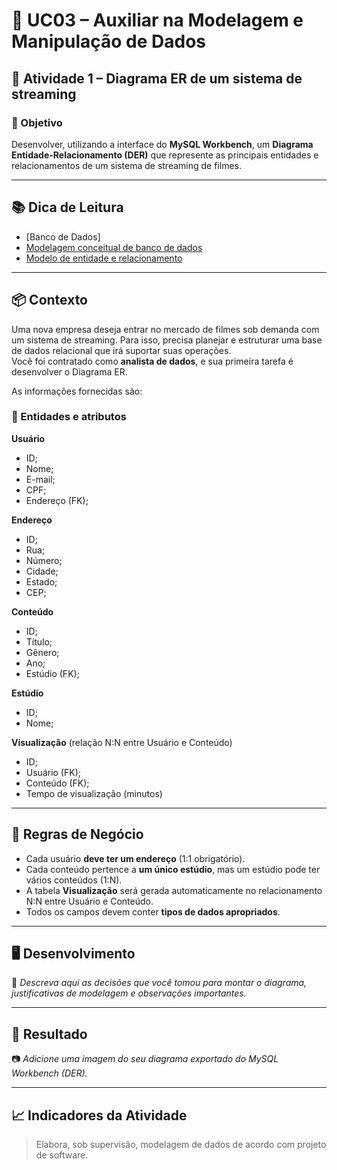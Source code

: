 # 📘 UC03 – Auxiliar na Modelagem e Manipulação de Dados

## 📝 Atividade 1 – Diagrama ER de um sistema de streaming

### 🎯 Objetivo
Desenvolver, utilizando a interface do **MySQL Workbench**, um **Diagrama Entidade-Relacionamento (DER)** que represente as principais entidades e relacionamentos de um sistema de streaming de filmes.

---

## 📚 Dica de Leitura

- [Banco de Dados]
- [Modelagem conceitual de banco de dados](#)
- [Modelo de entidade e relacionamento](#)

---

## 📦 Contexto

Uma nova empresa deseja entrar no mercado de filmes sob demanda com um sistema de streaming. Para isso, precisa planejar e estruturar uma base de dados relacional que irá suportar suas operações.  
Você foi contratado como **analista de dados**, e sua primeira tarefa é desenvolver o Diagrama ER.

As informações fornecidas são:

### 📄 Entidades e atributos

**Usuário**
- ID;
- Nome;
- E-mail;
- CPF;
- Endereço (FK);

**Endereço**
- ID;
- Rua;
- Número;
- Cidade;
- Estado;
- CEP;

**Conteúdo**
- ID;
- Título;
- Gênero;
- Ano;
- Estúdio (FK);

**Estúdio**
- ID;
- Nome;

**Visualização** (relação N:N entre Usuário e Conteúdo)
- ID;
- Usuário (FK);
- Conteúdo (FK);
- Tempo de visualização (minutos)

---

## 📌 Regras de Negócio

- Cada usuário **deve ter um endereço** (1:1 obrigatório).  
- Cada conteúdo pertence a **um único estúdio**, mas um estúdio pode ter vários conteúdos (1:N).  
- A tabela **Visualização** será gerada automaticamente no relacionamento N:N entre Usuário e Conteúdo.  
- Todos os campos devem conter **tipos de dados apropriados**.

---

## 🖥️ Desenvolvimento

📍 *Descreva aqui as decisões que você tomou para montar o diagrama, justificativas de modelagem e observações importantes.*

---

## 🧩 Resultado

📷 *Adicione uma imagem do seu diagrama exportado do MySQL Workbench (DER).*

---

## 📈 Indicadores da Atividade

> Elabora, sob supervisão, modelagem de dados de acordo com projeto de software.

